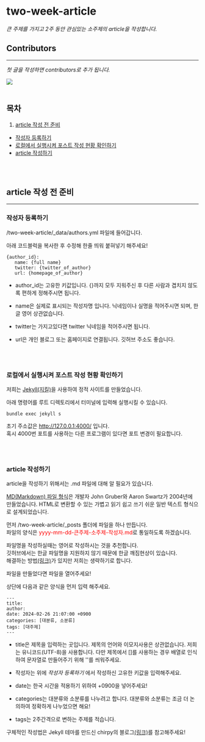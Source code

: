 # two-week-article

_큰 주제를 가지고 2주 동안 관심있는 소주제의 article을 작성합니다._ 

## Contributors
<hr/>

_첫 글을 작성하면 contributors로 추가 됩니다._

<a href="https://github.com/two-week-article/two-week-article/graphs/contributors">
  <img src="https://contrib.rocks/image?repo=two-week-article/two-week-article" />
</a>

<br/>
<br/>

## 목차

1. [article 작성 전 준비](#article-작성-전-준비)
- [작성자 등록하기](#작성자-등록하기)
- [로컬에서 실행시켜 포스트 작성 현황 확인하기](#로컬에서-실행시켜-포스트-작성-현황-확인하기)
- [article 작성하기](#article-작성하기)

<br/>
<br/>

## article 작성 전 준비
<hr/>

### 작성자 등록하기

/two-week-article/_data/authors.yml 파일에 들어갑니다.

아래 코드블럭을 복사한 후 수정해 한줄 띄워 붙혀넣기 해주세요!<br/>

```console
{author_id}:
   name: {full name}
   twitter: {twitter_of_author}
   url: {homepage_of_author}
```

- author_id는 고유한 키값입니다.
{}까지 모두 지워주신 후 다른 사람과 겹치지 않도록 편하게 정해주시면 됩니다.

- name은 실제로 표시되는 작성자명 입니다.
닉네임이나 실명을 적어주시면 되며, 한글 영어 상관없습니다.

- twitter는 가지고있다면 twitter 닉네임을 적어주시면 됩니다.

- url은 개인 블로그 또는 홈페이지로 연결됩니다.
깃허브 주소도 좋습니다.

<br/>
<br/>


### 로컬에서 실행시켜 포스트 작성 현황 확인하기

저희는 [Jekyll(지킬)](https://ko.wikipedia.org/wiki/%EC%A7%80%ED%82%AC_(%EC%86%8C%ED%94%84%ED%8A%B8%EC%9B%A8%EC%96%B4))을 사용하여 정적 사이트를 만들었습니다.

아래 명령어를 루트 디렉토리에서 터미널에 입력해 실행시킬 수 있습니다.

```console
bundle exec jekyll s
```

초기 주소값은 http://127.0.0.1:4000/ 입니다.<br/>
혹시 4000번 포트를 사용하는 다른 프로그램이 있다면 포트 변경이 필요합니다.

<br/>
<br/>

### article 작성하기

article을 작성하기 위해서는 .md 파일에 대해 알 필요가 있습니다.

[MD(Markdown) 파일 형식](https://kb.fileformat.app/ko/extension/md-file-info/)은 개발자 John Gruber와 Aaron Swartz가 2004년에 만들었습니다. HTML로 변환할 수 있는 가볍고 읽기 쉽고 쓰기 쉬운 일반 텍스트 형식으로 설계되었습니다.

먼저 /two-week-article/_posts 폴더에 파일을 하나 만듭니다.<br/>
파일의 양식은 <span style='color: red'>yyyy-mm-dd-큰주제-소주제-작성자.md</span>로 통일하도록 하겠습니다.

파일명을 작성하실때는 영어로 작성하시는 것을 추천합니다.<br/>
깃허브에서는 한글 파일명을 지원하지 않기 때문에 한글 깨짐현상이 있습니다.<br/>
해결하는 방법[(링크)](https://velog.io/@im-yeobi/git-%ED%95%9C%EA%B8%80-%ED%8C%8C%EC%9D%BC%EB%AA%85-%EA%B9%A8%EC%A7%90-%ED%95%B4%EA%B2%B0)가 있지만 저희는 생략하기로 합니다.

파일을 만들었다면 파일을 열어주세요!

상단에 다음과 같은 양식을 먼저 입력 해주세요.

```console
---
title: 
author: 
date: 2024-02-26 21:07:00 +0900
categories: [대분류, 소분류]
tags: [대주제]
---
```

- title은 제목을 입력하는 곳입니다.
제목의 언어와 이모지사용은 상관없습니다. 저희는 유니코드(UTF-8)을 사용합니다.
다만 제목에서 []를 사용하는 경우 배열로 인식하여 문자열로 만들어주기 위해 ''를 씌워주세요.

- 작성자는 위에 _작성자 등록하기_ 에서 작성하신 고유한 키값을 입력해주세요.

- date는 한국 시간을 적용하기 위하여 +0900을 넣어주세요!

- categories는 대분류와 소분류를 나누려고 합니다.
대분류와 소분류는 조금 더 논의하여 정확하게 나누었으면 해요!

- tags는 2주간격으로 변하는 주제를 적습니다.


구체적인 작성법은 Jekyll 테마를 만드신 chirpy의 블로그[(링크)](https://chirpy.cotes.page/posts/text-and-typography/)를 참고해주세요!


